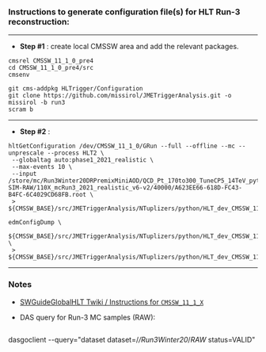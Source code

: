 ### Instructions to generate configuration file(s) for HLT Run-3 reconstruction:

----

* **Step #1** : create local CMSSW area and add the relevant packages.
```
cmsrel CMSSW_11_1_0_pre4
cd CMSSW_11_1_0_pre4/src
cmsenv

git cms-addpkg HLTrigger/Configuration
git clone https://github.com/missirol/JMETriggerAnalysis.git -o missirol -b run3
scram b
```

----

* **Step #2** : 
```
hltGetConfiguration /dev/CMSSW_11_1_0/GRun --full --offline --mc --unprescale --process HLT2 \
 --globaltag auto:phase1_2021_realistic \
 --max-events 10 \
 --input /store/mc/Run3Winter20DRPremixMiniAOD/QCD_Pt_170to300_TuneCP5_14TeV_pythia8/GEN-SIM-RAW/110X_mcRun3_2021_realistic_v6-v2/40000/A623EE66-618D-FC43-B4FC-6C4029CD68FB.root \
 > ${CMSSW_BASE}/src/JMETriggerAnalysis/NTuplizers/python/HLT_dev_CMSSW_11_1_0_GRun.py

edmConfigDump \
   ${CMSSW_BASE}/src/JMETriggerAnalysis/NTuplizers/python/HLT_dev_CMSSW_11_1_0_GRun.py \
 > ${CMSSW_BASE}/src/JMETriggerAnalysis/NTuplizers/python/HLT_dev_CMSSW_11_1_0_GRun_configDump.py
```

----

### Notes

 * [SWGuideGlobalHLT Twiki / Instructions for `CMSSW_11_1_X`](https://twiki.cern.ch/twiki/bin/view/CMSPublic/SWGuideGlobalHLT#Using_CMSSW_10_6_or_CMSSW_11_0_o)

 * DAS query for Run-3 MC samples (RAW):
   ```
dasgoclient --query="dataset dataset=/*/Run3Winter20*/*RAW* status=VALID"
```
